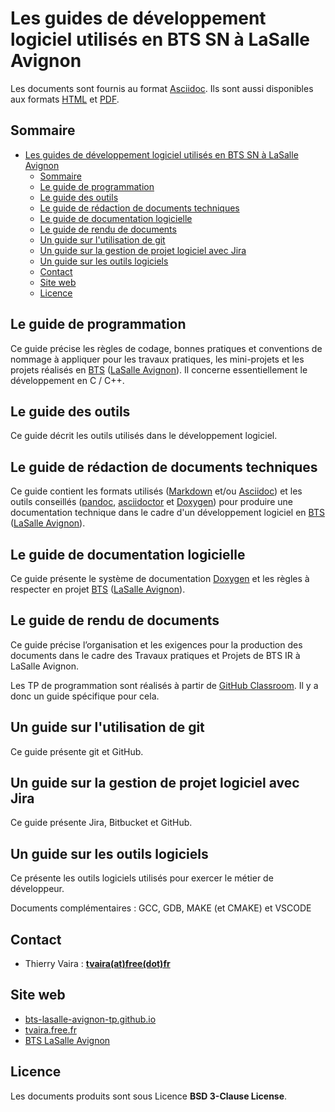 # Les guides de développement logiciel utilisés en BTS SN à LaSalle Avignon

Les documents sont fournis au format [Asciidoc](https://asciidoc.org/). Ils sont aussi disponibles aux formats [HTML](https://bts-lasalle-avignon-tp.github.io/guides-developpement-logiciel/) et [PDF](https://bts-lasalle-avignon-tp.github.io/guides-developpement-logiciel/).

## Sommaire

- [Les guides de développement logiciel utilisés en BTS SN à LaSalle Avignon](#les-guides-de-développement-logiciel-utilisés-en-bts-sn-à-lasalle-avignon)
	- [Sommaire](#sommaire)
	- [Le guide de programmation](#le-guide-de-programmation)
	- [Le guide des outils](#le-guide-des-outils)
	- [Le guide de rédaction de documents techniques](#le-guide-de-rédaction-de-documents-techniques)
	- [Le guide de documentation logicielle](#le-guide-de-documentation-logicielle)
	- [Le guide de rendu de documents](#le-guide-de-rendu-de-documents)
	- [Un guide sur l'utilisation de git](#un-guide-sur-lutilisation-de-git)
	- [Un guide sur la gestion de projet logiciel avec Jira](#un-guide-sur-la-gestion-de-projet-logiciel-avec-jira)
	- [Un guide sur les outils logiciels](#un-guide-sur-les-outils-logiciels)
	- [Contact](#contact)
	- [Site web](#site-web)
	- [Licence](#licence)

## Le guide de programmation

Ce guide précise les règles de codage, bonnes pratiques et conventions de nommage à appliquer pour les travaux pratiques, les mini-projets et les projets réalisés en [BTS](https://lasalle84.net/bts-systemes-numeriques/) ([LaSalle Avignon](http://www.lasalle84.net/)). Il concerne essentiellement le développement en C / C++.

## Le guide des outils

Ce guide décrit les outils utilisés dans le développement logiciel.

## Le guide de rédaction de documents techniques

Ce guide contient les formats utilisés ([Markdown](https://daringfireball.net/projects/markdown/) et/ou [Asciidoc](https://asciidoc.org/)) et les outils conseillés ([pandoc](https://pandoc.org/), [asciidoctor](https://asciidoctor.org/) et [Doxygen](https://www.doxygen.nl/index.html)) pour produire une documentation technique dans le cadre d'un développement logiciel en [BTS](https://lasalle84.net/bts-systemes-numeriques/) ([LaSalle Avignon](http://www.lasalle84.net/)).

## Le guide de documentation logicielle

Ce guide présente le système de documentation [Doxygen](https://www.doxygen.nl/index.html) et les règles à respecter en projet  [BTS](https://lasalle84.net/bts-systemes-numeriques/) ([LaSalle Avignon](http://www.lasalle84.net/)).

## Le guide de rendu de documents

Ce guide précise l’organisation et les exigences pour la production des documents dans le cadre des Travaux pratiques et Projets de BTS IR à LaSalle Avignon.

Les TP de programmation sont réalisés à partir de [GitHub Classroom](https://classroom.github.com/). Il y a donc un guide spécifique pour cela.

## Un guide sur l'utilisation de git

Ce guide présente git et GitHub.

## Un guide sur la gestion de projet logiciel avec Jira

Ce guide présente Jira, Bitbucket et GitHub.

## Un guide sur les outils logiciels

Ce présente les outils logiciels utilisés pour exercer le métier de développeur.

Documents complémentaires : GCC, GDB, MAKE (et CMAKE) et VSCODE

## Contact

- Thierry Vaira : **[tvaira(at)free(dot)fr](mailto:tvaira@free.fr)**

## Site web

- [bts-lasalle-avignon-tp.github.io](https://bts-lasalle-avignon-tp.github.io/guides-developpement-logiciel/)
- [tvaira.free.fr](http://tvaira.free.fr/)
- [BTS LaSalle Avignon](https://lasalle84.net/bts-systemes-numeriques/)

## Licence

Les documents produits sont sous Licence **BSD 3-Clause License**.
